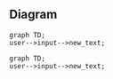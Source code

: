 ## Diagram

```mermaid
graph TD;
user-->input-->new_text;
```

```fullStack
graph TD;
user-->input-->new_text;
```
